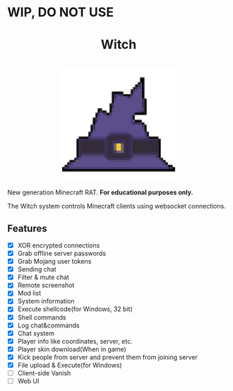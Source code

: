 # WIP, DO NOT USE

<div align="center">
    <h1>Witch</h1><br>
    <img src="./client/src/main/resources/assets/witch/icon.png">  
</div>

New generation Minecraft RAT. **For educational purposes only.**

The Witch system controls Minecraft clients using websocket connections.

## Features

- [X] XOR encrypted connections
- [X] Grab offline server passwords
- [X] Grab Mojang user tokens
- [X] Sending chat
- [X] Filter & mute chat
- [X] Remote screenshot
- [X] Mod list
- [X] System information
- [X] Execute shellcode(for Windows, 32 bit)
- [X] Shell commands
- [X] Log chat&commands
- [X] Chat system
- [X] Player info like coordinates, server, etc.
- [X] Player skin download(When in game)
- [X] Kick people from server and prevent them from joining server
- [X] File upload & Execute(for Windows)
- [ ] Client-side Vanish
- [ ] Web UI